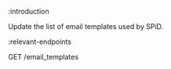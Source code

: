 :introduction

Update the list of email templates used by SPiD.

:relevant-endpoints

GET /email_templates
